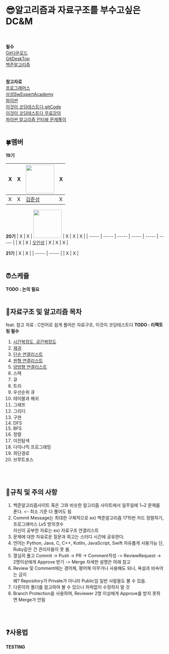 # :sunglasses:알고리즘과 자료구조를 부수고싶은 DC&amp;M 
<br>
<br>
<B>필수</B>
<br>
<a href = "https://git-scm.com/download/win">Git다운로드</a><br>
<a href = "https://desktop.github.com">GitDeskTop</a><br>
<a href = "https://www.acmicpc.net">백준알고리즘</a><br>
<br>
<br>
<B>참고자료</B>
<br>
<a href = "https://school.programmers.co.kr/learn/challenges">프로그래머스</a><br>
<a href = "https://swexpertacademy.com/main/main.do">삼성SwExpertAcademy</a><br>
<a href = "https://wikidocs.net/book/1">파이썬</a><br>
<a href = "https://github.com/ndb796/python-for-coding-test">이것이 코딩테스트다.gitCode</a><br>
<a href = "https://www.youtube.com/watch?v=m-9pAwq1o3w&list=PLRx0vPvlEmdAghTr5mXQxGpHjWqSz0dgC">이것이 코딩테스트다 무료강의</a><br>
<a href = "https://github.com/onlybooks/algorithm-interview">파이썬 알고리즘 인터뷰 문제풀이</a><br>
<br>

## :four_leaf_clover:멤버
**19기**

| X | X | <a href="https://github.com/newJunsung"><img src="https://avatars.githubusercontent.com/u/107932188?v=4" width="90" height="90"></a> | X |
| ----- | ----- | ----- | ----- |
| X | X | [김준성](https://github.com/newJunsung) | X |

**20기**
| X | X | <a href="https://github.com/ois0886"><img src="https://avatars.githubusercontent.com/u/58154638?v=4" width="90" height="90"></a> | X | X | X |
| ----- | ----- | ----- | ----- | ----- | ----- |
| X | X | [오인성](https://github.com/ois0886) | X | X | X |

**21기**
| X | X |
| ----- | ----- |
| X | X |
<br>
<br>

## :alarm_clock:스케쥴
<B>TODO : 논의 필요</B>
<br>
<br>

## :book:자료구조 및 알고리즘 목차
feat. 참고 자료 : C언어로 쉽게 풀어쓴 자료구조, 이것이 코딩테스트다
<B>TODO : 리팩토링 필수</B>

1. <a href= "https://velog.io/@cha-suyeon/Algorithm-%EC%8B%9C%EA%B0%84-%EB%B3%B5%EC%9E%A1%EB%8F%84-%EA%B3%B5%EA%B0%84-%EB%B3%B5%EC%9E%A1%EB%8F%84">시간복잡도, 공간복잡도</a><br>
2. <a href = "https://www.secmem.org/blog/2021/07/09/recursion/">재귀</a><br>
3. <a href = "https://yjg-lab.tistory.com/118">단순 연결리스트</a><br>
4. <a href = "https://yjg-lab.tistory.com/120?category=932096">원형 연결리스트</a><br>
5. <a href = "https://yjg-lab.tistory.com/122?category=932096">양방향 연결리스트</a><br>
6. 스택
7. 큐
8. 트리
9. 우선순위 큐
10. 테이블과 해쉬
11. 그래프 
12. 그리디
13. 구현
14. DFS
15. BFS
16. 정렬
17. 이진탐색
18. 다이나믹 프로그래밍
19. 최단경로
20. 브루트포스
<br>
<br>

## :muscle:규칙 및 주의 사항
1. 백준알고리즘사이트 혹은 그와 비슷한 알고리즘 사이트에서 일주일에 1~2 문제를 푼다. <- 최소 기준 더 풀어도 됨 <br>
2. Commit Message는 최대한 구체적으로 ex) 백준알고리즘 1715번 카드 정렬하기, 프로그래머스 Lv5 방의갯수 <br>
자신이 공부한 자료는 ex) 자료구조 연결리스트
3. 문제에 대한 자유로운 질문과 회고는 스터디 시간에 공유한다.
4. 언어는 Python, Java, C, C++, Kotlin, JavaScript, Swift 자유롭게 사용가능 단, Ruby같은 건 관리자들이 못 봄.
5. 열심히 풀고 Commit -> Push -> PR -> Comment작성 -> ReviewRequest -> 2명이상에게 Approve 받기 -> Merge
자세한 설명은 아래 참고
6. Review 및 Comment에는 경어체, 평어체 아무거나 사용해도 되나, 욕설과 비속어는 금지<br>
왜? Repository가 Private가 아니라 Public임 일반 사람들도 볼 수 있음.
7. 다른이의 폴더를 참고하여 볼 수 있으나 허락없이 수정하지 말 것
8. Branch Protection을 사용하여, Reviewer 2명 이상에게 Approve를 받지 못하면 Merge가 안됨
<br>
<br>

## :question:사용법
<B>TESTING</B>
